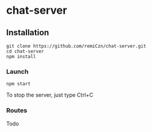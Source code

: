 # chat-server

## Installation

```
git clone https://github.com/remiCzn/chat-server.git
cd chat-server
npm install
```

### Launch

```
npm start
```
To stop the server, just type Ctrl+C

### Routes
Todo
